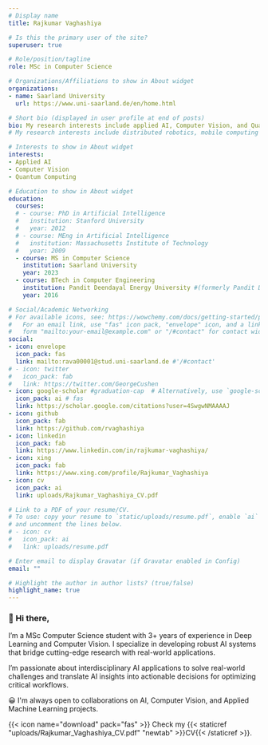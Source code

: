 ```yaml
---
# Display name
title: Rajkumar Vaghashiya

# Is this the primary user of the site?
superuser: true

# Role/position/tagline
role: MSc in Computer Science

# Organizations/Affiliations to show in About widget
organizations:
- name: Saarland University
  url: https://www.uni-saarland.de/en/home.html

# Short bio (displayed in user profile at end of posts)
bio: My research interests include applied AI, Computer Vision, and Quantum Computing.
# My research interests include distributed robotics, mobile computing and programmable matter.

# Interests to show in About widget
interests:
- Applied AI
- Computer Vision
- Quantum Computing

# Education to show in About widget
education:
  courses:
  # - course: PhD in Artificial Intelligence
  #   institution: Stanford University
  #   year: 2012
  # - course: MEng in Artificial Intelligence
  #   institution: Massachusetts Institute of Technology
  #   year: 2009
  - course: MS in Computer Science
    institution: Saarland University
    year: 2023
  - course: BTech in Computer Engineering
    institution: Pandit Deendayal Energy University #(formerly Pandit Deendayal Petroleum University)
    year: 2016

# Social/Academic Networking
# For available icons, see: https://wowchemy.com/docs/getting-started/page-builder/#icons
#   For an email link, use "fas" icon pack, "envelope" icon, and a link in the
#   form "mailto:your-email@example.com" or "/#contact" for contact widget.
social:
- icon: envelope
  icon_pack: fas
  link: mailto:rava00001@stud.uni-saarland.de #'/#contact'
# - icon: twitter
#   icon_pack: fab
#   link: https://twitter.com/GeorgeCushen
- icon: google-scholar #graduation-cap  # Alternatively, use `google-scholar` icon from `ai` icon pack
  icon_pack: ai # fas
  link: https://scholar.google.com/citations?user=4SwgwNMAAAAJ
- icon: github
  icon_pack: fab
  link: https://github.com/rvaghashiya
- icon: linkedin
  icon_pack: fab
  link: https://www.linkedin.com/in/rajkumar-vaghashiya/
- icon: xing
  icon_pack: fab
  link: https://www.xing.com/profile/Rajkumar_Vaghashiya
- icon: cv
  icon_pack: ai
  link: uploads/Rajkumar_Vaghashiya_CV.pdf

# Link to a PDF of your resume/CV.
# To use: copy your resume to `static/uploads/resume.pdf`, enable `ai` icons in `params.toml`, 
# and uncomment the lines below.
# - icon: cv
#   icon_pack: ai
#   link: uploads/resume.pdf

# Enter email to display Gravatar (if Gravatar enabled in Config)
email: ""

# Highlight the author in author lists? (true/false)
highlight_name: true
---
```


### 👋 Hi there,

I’m a MSc Computer Science student with 3+ years of experience in Deep Learning and Computer Vision. I specialize in developing robust AI systems that bridge cutting-edge research with real-world applications.

I’m passionate about interdisciplinary AI applications to solve real-world challenges and translate AI insights into actionable decisions for optimizing critical workflows.

😀 I'm always open to collaborations on AI, Computer Vision, and Applied Machine Learning projects.

{{< icon name="download" pack="fas" >}} Check my {{< staticref "uploads/Rajkumar_Vaghashiya_CV.pdf" "newtab" >}}CV{{< /staticref >}}.

<!-- I am currently pursuing a Master's degree in Computer Science at Saarland University.

My principal research interests include applied machine learning, primarily deep learning, computer vision, and quantum computing. I am interested in the applications of ML in interdisciplinary studies to address real-world challenges and the design of inclusive and equitable intelligent systems. -->

<!-- Nelson Bighetti is a professor of artificial intelligence at the Stanford AI Lab. His research interests include distributed robotics, mobile computing and programmable matter. He leads the Robotic Neurobiology group, which develops self-reconfiguring robots, systems of self-organizing robots, and mobile sensor networks.

Lorem ipsum dolor sit amet, consectetur adipiscing elit. Sed neque elit, tristique placerat feugiat ac, facilisis vitae arcu. Proin eget egestas augue. Praesent ut sem nec arcu pellentesque aliquet. Duis dapibus diam vel metus tempus vulputate.

{{< icon name="download" pack="fas" >}} Download my {{< staticref "uploads/demo_resume.pdf" "newtab" >}}resumé{{< /staticref >}}. -->

